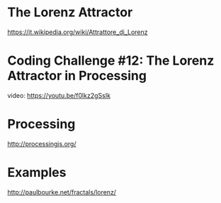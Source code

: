# The Lorenz Attractor
https://it.wikipedia.org/wiki/Attrattore_di_Lorenz

# Coding Challenge #12: The Lorenz Attractor in Processing
video: https://youtu.be/f0lkz2gSsIk

# Processing
http://processingjs.org/

# Examples
http://paulbourke.net/fractals/lorenz/